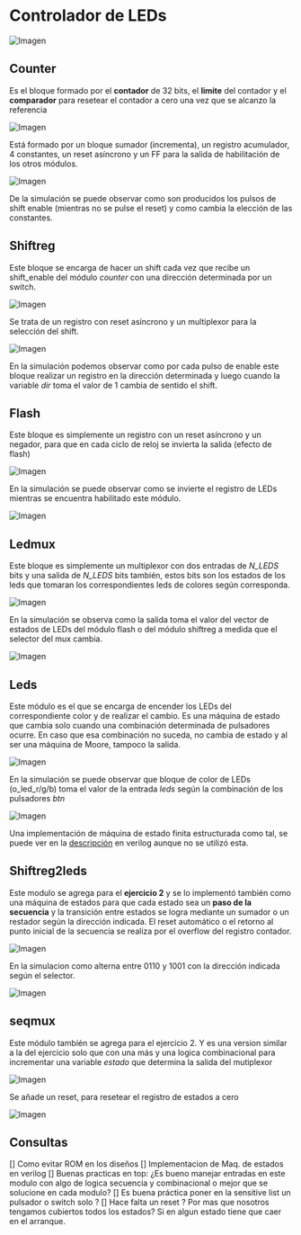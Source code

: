 # Controlador de LEDs 

![Imagen](./img/diagrama_e1.png)


## Counter

Es el bloque formado por el **contador** de 32 bits, el **limite** del contador y el **comparador** para resetear el contador a cero una vez que se alcanzo la referencia

![Imagen](./img/counter.png)

Está formado por  un bloque sumador (incrementa), un registro acumulador, 4 constantes, un reset asíncrono y un FF para la salida de habilitación de los otros módulos. 

![Imagen](./img/tb_counter.png)


De la simulación se puede observar como son producidos los pulsos de shift enable (mientras no se pulse el reset) y como cambia la elección de las constantes. 


## Shiftreg 

Este bloque se encarga de hacer un shift cada vez que recibe un shift_enable del módulo *counter* con una dirección determinada por un switch. 

![Imagen](./img/shiftreg.png)


Se trata de un registro con reset asíncrono y un multiplexor para la selección del shift. 

![Imagen](./img/shift_auto.png)

En la simulación podemos observar como por cada pulso de enable este bloque realizar un registro en la dirección determinada y luego cuando la variable *dir* toma el valor de 1 cambia de sentido el shift. 

## Flash 

Este bloque es simplemente un registro con un reset asíncrono y un negador, para que en cada ciclo de reloj se invierta la salida (efecto de flash) 


![Imagen](./img/flash.png)

En la simulación se puede observar como se invierte el registro de LEDs mientras se encuentra habilitado este módulo. 

![Imagen](./img/flash_tb.png)


## Ledmux

Este bloque es simplemente un multiplexor con dos entradas de *N_LEDS* bits y una salida de *N_LEDS* bits también, estos bits son los estados de los leds que tomaran los correspondientes leds de colores según corresponda. 

![Imagen](./img/ledmux.png)

En la simulación se observa como la salida toma el valor del vector de estados de LEDs del módulo flash o del módulo shiftreg a medida que el selector del mux cambia. 

![Imagen](./img/flash_tb.png)


## Leds 

Este módulo es el que se encarga de encender los LEDs del correspondiente color y de realizar el cambio. Es una máquina de estado que cambia solo cuando una combinación determinada de pulsadores ocurre. En caso que esa combinación no suceda, no cambia de estado y al ser una máquina de Moore, tampoco la salida. 

![Imagen](./img/leds.png)


En la simulación se puede observar que bloque de color de LEDs (o_led_r/g/b) toma el valor de la entrada *leds* según la combinación de los pulsadores *btn* 

![Imagen](./img/tb_leds.png)



Una implementación de máquina de estado finita estructurada como tal, se puede ver en la [descripción](./modulos/FSM_leds) en verilog aunque no se utilizó esta. 

## Shiftreg2leds 

Este modulo se agrega para el **ejercicio 2** y se lo implementó también como una máquina de estados para que cada estado sea un **paso de la secuencia** y la transición entre estados se logra mediante un sumador o un restador según la dirección indicada. El reset automático o el retorno al punto inicial de la secuencia se realiza por el overflow del registro contador. 


![Imagen](./img/shift2led.png)


En la simulacion como alterna entre 0110 y 1001 con la dirección indicada según el selector. 

![Imagen](./img/tb_shiftreg2.png)


## seqmux 

Este módulo también se agrega para el ejercicio 2.  Y es una version similar a la del ejercicio solo que con una más y una logica combinacional para incrementar una variable *estado* que determina la salida del mutiplexor 

![Imagen](./img/seqmux.png)

Se añade un reset, para resetear el registro de estados a cero 

![Imagen](./img/tb_seqmux.png)


## Consultas 

[] Como evitar ROM en los diseños 
[] Implementacion de Maq. de estados en verilog 
[] Buenas practicas en top: ¿Es bueno manejar entradas en este modulo con algo de logica secuencia y combinacional o mejor que se solucione en cada modulo? 
[] Es buena práctica poner en la sensitive list un pulsador o switch solo ? 
[] Hace falta un reset ? Por mas que nosotros tengamos cubiertos  todos los estados? Si en algun estado tiene que caer en el arranque. 
